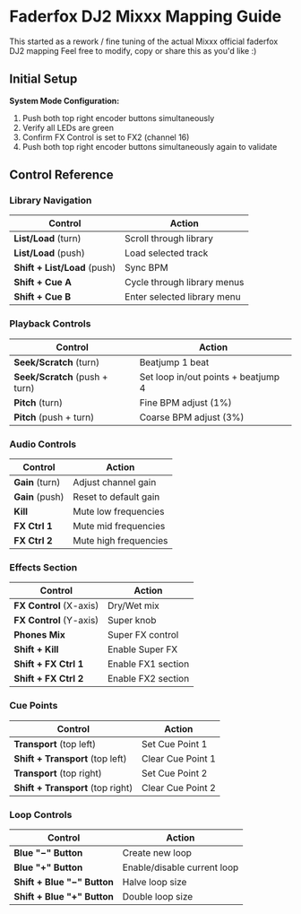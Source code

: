 # Faderfox DJ2 Mixxx Mapping Guide

This started as a rework / fine tuning of the actual Mixxx official faderfox DJ2 mapping
Feel free to modify, copy or share this as you'd like :)

## Initial Setup

**System Mode Configuration:**
1. Push both top right encoder buttons simultaneously
2. Verify all LEDs are green
3. Confirm FX Control is set to FX2 (channel 16)
3. Push both top right encoder buttons simultaneously again to validate

## Control Reference

### Library Navigation
| Control | Action |
|---------|--------|
| **List/Load** (turn) | Scroll through library |
| **List/Load** (push) | Load selected track |
| **Shift + List/Load** (push) | Sync BPM |
| **Shift + Cue A** | Cycle through library menus |
| **Shift + Cue B** | Enter selected library menu |

### Playback Controls
| Control | Action |
|---------|--------|
| **Seek/Scratch** (turn) | Beatjump 1 beat |
| **Seek/Scratch** (push + turn) | Set loop in/out points + beatjump 4 |
| **Pitch** (turn) | Fine BPM adjust (1%) |
| **Pitch** (push + turn) | Coarse BPM adjust (3%) |

### Audio Controls
| Control | Action |
|---------|--------|
| **Gain** (turn) | Adjust channel gain |
| **Gain** (push) | Reset to default gain |
| **Kill** | Mute low frequencies |
| **FX Ctrl 1** | Mute mid frequencies |
| **FX Ctrl 2** | Mute high frequencies |

### Effects Section
| Control | Action |
|---------|--------|
| **FX Control** (X-axis) | Dry/Wet mix |
| **FX Control** (Y-axis) | Super knob |
| **Phones Mix** | Super FX control |
| **Shift + Kill** | Enable Super FX |
| **Shift + FX Ctrl 1** | Enable FX1 section |
| **Shift + FX Ctrl 2** | Enable FX2 section |

### Cue Points
| Control | Action |
|---------|--------|
| **Transport** (top left) | Set Cue Point 1 |
| **Shift + Transport** (top left) | Clear Cue Point 1 |
| **Transport** (top right) | Set Cue Point 2 |
| **Shift + Transport** (top right) | Clear Cue Point 2 |

### Loop Controls
| Control | Action |
|---------|--------|
| **Blue "−" Button** | Create new loop |
| **Blue "+" Button** | Enable/disable current loop |
| **Shift + Blue "−" Button** | Halve loop size |
| **Shift + Blue "+" Button** | Double loop size |
